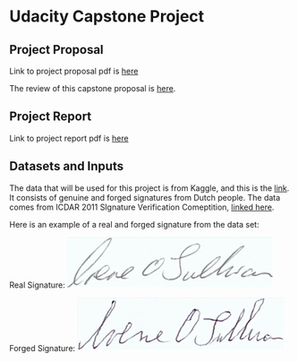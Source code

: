 # Udacity Capstone Project
## Project Proposal
Link to project proposal pdf is [here](https://github.com/SJHageman/udacity-mle-capstone/blob/main/proposal/proposal.pdf)

The review of this capstone proposal is [here](https://review.udacity.com/#!/reviews/3984047).

## Project Report

Link to project report pdf is [here](https://github.com/SJHageman/udacity-mle-capstone/blob/main/project/report.pdf)

## Datasets and Inputs
The data that will be used for this project is from Kaggle, and this is the [link](https://www.kaggle.com/datasets/robinreni/signature-verification-dataset).  It consists of genuine and forged signatures from Dutch people.  The data comes from ICDAR 2011 SIgnature Verification Comeptition, [linked here](http://www.iapr-tc11.org/mediawiki/index.php/ICDAR_2011_Signature_Verification_Competition_(SigComp2011)).

Here is an example of a real and forged signature from the data set:

Real Signature: 
![real_signature](https://github.com/SJHageman/udacity-mle-capstone/blob/main/proposal/attachments/real_signature.png)

Forged Signature: 
![forged_signature](https://github.com/SJHageman/udacity-mle-capstone/blob/main/proposal/attachments/forged_signature.png)

